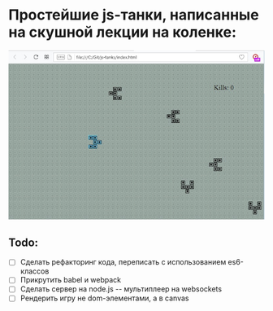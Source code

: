 # Простейшие js-танки, написанные на скушной лекции на коленке:
![Screenshot](/screenshot.jpg)

## Todo:
- [ ] Сделать рефакторинг кода, переписать с использованием es6-классов
- [ ] Прикрутить babel и webpack
- [ ] Сделать сервер на node.js -- мультиплеер на websockets
- [ ] Рендерить игру не dom-элементами, а в canvas
